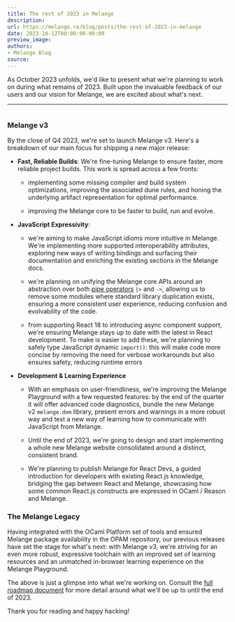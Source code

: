 ```yaml
---
title: The rest of 2023 in Melange
description:
url: https://melange.re/blog/posts/the-rest-of-2023-in-melange
date: 2023-10-12T00:00:00-00:00
preview_image:
authors:
- Melange Blog
source:
---
```


<p>As October 2023 unfolds, we'd like to present what we're planning to work on
during what remains of 2023. Built upon the invaluable feedback of our users and
our vision for Melange, we are excited about what's next.</p>
<hr>
<p><img src="https://substackcdn.com/image/fetch/w_1456,c_limit,f_auto,q_auto:good,fl_progressive:steep/https:%2F%2Fsubstack-post-media.s3.amazonaws.com%2Fpublic%2Fimages%2F98530216-e8ed-478a-925e-e365ae5b2136_1792x1024.webp" alt=""></p>
<h3 tabindex="-1">Melange v3 <a href="https://melange.re/blog/feed.rss#melange-v3" class="header-anchor" aria-label="Permalink to &quot;Melange v3&quot;"></a></h3>
<p>By the close of Q4 2023, we're set to launch Melange v3. Here's a breakdown of
our main focus for shipping a new major release:</p>
<ul>
<li>
<p><strong>Fast, Reliable Builds</strong>: We're fine-tuning Melange to ensure faster, more
reliable project builds. This work is spread across a few fronts:</p>
<ul>
<li>
<p>implementing some missing compiler and build system optimizations, improving
the associated dune rules, and honing the underlying artifact representation
for optimal performance.</p>
</li>
<li>
<p>improving the Melange core to be faster to build, run and evolve.</p>
</li>
</ul>
</li>
<li>
<p><strong>JavaScript Expressivity</strong>:</p>
<ul>
<li>
<p>we're aiming to make JavaScript idioms more intuitive in Melange. We're
implementing more supported interoperability attributes, exploring new ways
of writing bindings and surfacing their documentation and enriching the
existing sections in the Melange docs.</p>
</li>
<li>
<p>we're planning on unifying the Melange core APIs around an abstraction over
both&nbsp;<a href="https://melange.re/v2.0.0/communicate-with-javascript/#pipe-operators" target="_blank" rel="noreferrer">pipe
operators</a>&nbsp;<code>|&gt;</code>&nbsp;and&nbsp;<code>-&gt;</code>,
allowing us to remove some modules where standard library duplication
exists, ensuring a more consistent user experience, reducing confusion and
evolvability of the code.</p>
</li>
<li>
<p>from supporting React 18 to introducing async component support, we're
ensuring Melange stays up to date with the latest in React development. To
make is easier to add these, we're planning to safely type JavaScript
dynamic&nbsp;<code>import()</code>: this will make code more concise by removing the need
for verbose workarounds but also ensures safety, reducing runtime errors</p>
</li>
</ul>
</li>
<li>
<p><strong>Development &amp; Learning Experience</strong></p>
<ul>
<li>
<p>With an emphasis on user-friendliness, we're improving the Melange
Playground with a few requested features: by the end of the quarter it will
offer advanced code diagnostics, bundle the new Melange
v2&nbsp;<code>melange.dom</code>&nbsp;library, present errors and warnings in a more robust way
and test a new way of learning how to communicate with JavaScript from
Melange.</p>
</li>
<li>
<p>Until the end of 2023, we're going to design and start implementing a whole
new Melange website consolidated around a distinct, consistent brand.</p>
</li>
<li>
<p>We're planning to publish Melange for React Devs, a guided introduction for
developers with existing React.js knowledge, bridging the gap between React
and Melange, showcasing how some common React.js constructs are expressed in
OCaml / Reason and Melange.</p>
</li>
</ul>
</li>
</ul>
<h3 tabindex="-1">The Melange Legacy <a href="https://melange.re/blog/feed.rss#the-melange-legacy" class="header-anchor" aria-label="Permalink to &quot;The Melange Legacy&quot;"></a></h3>
<p>Having integrated with the OCaml Platform set of tools and ensured Melange
package availability in the OPAM repository, our previous releases have set the
stage for what's next: with Melange v3, we're striving for an even more robust,
expressive toolchain with an improved set of learning resources and an unmatched
in-browser learning experience on the Melange Playground.</p>
<p>The above is just a glimpse into what we're working on. Consult the&nbsp;<a href="https://docs.google.com/document/d/1q9NWiXun_Lqgv5iNNYm2SKzUGGJ02FpRawKUiTxnJPI/edit#heading=h.9je9ws3oydaz" target="_blank" rel="noreferrer">full
roadmap
document</a>&nbsp;for
more detail around what we'll be up to until the end of 2023.</p>
<p>Thank you for reading and happy hacking!</p>

